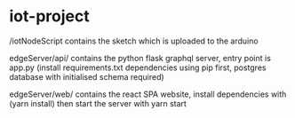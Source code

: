 # iot-project

/iotNodeScript contains the sketch which is uploaded to the arduino

edgeServer/api/ contains the python flask graphql server, entry point is app.py (install requirements.txt dependencies using pip first, postgres database with initialised schema required)

edgeServer/web/ contains the react SPA website, install dependencies with (yarn install) then start the server with yarn start
